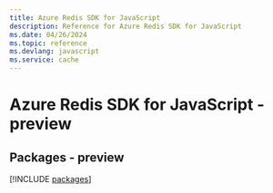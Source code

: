 ```yaml
---
title: Azure Redis SDK for JavaScript
description: Reference for Azure Redis SDK for JavaScript
ms.date: 04/26/2024
ms.topic: reference
ms.devlang: javascript
ms.service: cache
---
```

# Azure Redis SDK for JavaScript - preview
## Packages - preview
[!INCLUDE [packages](redis-index.md)]